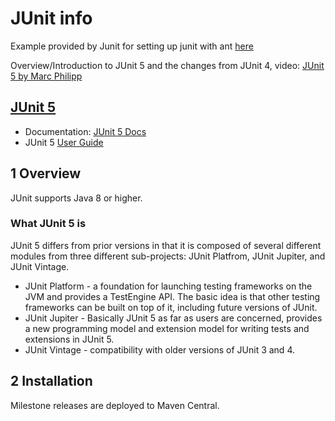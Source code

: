 # JUnit info

Example provided by Junit for setting up junit with ant [here](https://github.com/junit-team/junit4/wiki/Getting-started-%E2%80%93-Ant)

Overview/Introduction to JUnit 5 and the changes from JUnit 4, video: [JUnit 5 by Marc Philipp](https://www.youtube.com/watch?v=0qI6_NKFQsY)

## [JUnit 5](http://junit.org/)

* Documentation: [JUnit 5 Docs](http://junit.org/junit5/docs/current/api/)
* JUnit 5 [User Guide](http://junit.org/junit5/docs/current/user-guide/)

## 1 Overview

JUnit supports Java 8 or higher.

### What JUnit 5 is

JUnit 5 differs from prior versions in that it is composed of several different modules from three different sub-projects: JUnit Platfrom, JUnit Jupiter, and JUnit Vintage.

* JUnit Platform - a foundation for launching testing frameworks on the JVM and provides a TestEngine API. The basic idea is that other testing frameworks can be built on top of it, including future versions of JUnit.
* JUnit Jupiter - Basically JUnit 5 as far as users are concerned, provides a new programming model and extension model for writing tests and extensions in JUnit 5.
* JUnit Vintage - compatibility with older versions of JUnit 3 and 4.

## 2 Installation

Milestone releases are deployed to Maven Central.
